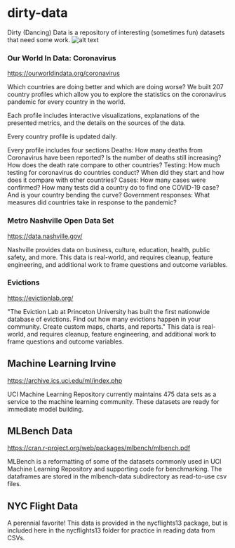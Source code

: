 # dirty-data
Dirty (Dancing) Data is a repository of interesting (sometimes fun) datasets that need some work.
![alt text](https://upload.wikimedia.org/wikipedia/en/0/00/Dirty_Dancing.jpg "Dirty (Dancing) Data")


### Our World In Data: Coronavirus

https://ourworldindata.org/coronavirus

Which countries are doing better and which are doing worse? We built 207 country profiles which allow you to explore the statistics on the coronavirus pandemic for every country in the world.

Each profile includes interactive visualizations, explanations of the presented metrics, and the details on the sources of the data.

Every country profile is updated daily.

Every profile includes four sections
Deaths: How many deaths from Coronavirus have been reported? Is the number of deaths still increasing? How does the death rate compare to other countries?
Testing: How much testing for coronavirus do countries conduct? When did they start and how does it compare with other countries?
Cases: How many cases were confirmed? How many tests did a country do to find one COVID-19 case? And is your country bending the curve?
Government responses: What measures did countries take in response to the pandemic?

### Metro Nashville Open Data Set

https://data.nashville.gov/

Nashville provides data on business, culture, education, health, public safety, and more. This data is real-world, and requires cleanup, feature engineering, and additional work to frame questions and outcome variables.

### Evictions

https://evictionlab.org/

"The Eviction Lab at Princeton University has built the first nationwide database of evictions. Find out how many evictions happen in your community. Create custom maps, charts, and reports." This data is real-world, and requires cleanup, feature engineering, and additional work to frame questions and outcome variables.

## Machine Learning Irvine

https://archive.ics.uci.edu/ml/index.php

UCI Machine Learning Repository currently maintains 475 data sets as a service to the machine learning community. These datasets are ready for immediate model building. 

## MLBench Data

https://cran.r-project.org/web/packages/mlbench/mlbench.pdf

MLBench is a reformatting of some of the datasets commonly used in UCI Machine Learning Repository and supporting code for benchmarking. The dataframes are stored in the mlbench-data subdirectory as read-to-use csv files.  

## NYC Flight Data

A perennial favorite! This data is provided in the nycflights13 package, but is included here in the nycflights13 folder for practice in reading data from CSVs. 
